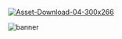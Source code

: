 <a href="https://ibb.co/f8jyvV"><img src="https://preview.ibb.co/k9eWFV/Asset-Download-04-300x266.png" alt="Asset-Download-04-300x266" border="0"></a>

![banner](https://immvr.se/wp-content/uploads/2018/01/Asset-Download-04.png)

